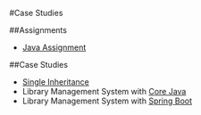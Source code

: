 #Case Studies

##Assignments
- [Java Assignment](https://github.com/shoumik310/Case-Studies/tree/main/Java-Assignments/src/Assignment1)

##Case Studies
- [Single Inheritance](https://github.com/shoumik310/Case-Studies/tree/main/Java-Case-Studies/src/singleInheritance)
- Library Management System with [Core Java](https://github.com/shoumik310/Case-Studies/tree/main/Library/src/com/libraryApp)
- Library Management System with [Spring Boot](https://github.com/shoumik310/Case-Studies/tree/main/Spring-Library/src/main)
